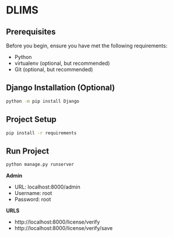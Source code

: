 # DLIMS

## Prerequisites

Before you begin, ensure you have met the following requirements:

- Python
- virtualenv (optional, but recommended)
- Git (optional, but recommended)

## Django Installation (Optional)
```bash
python -m pip install Django
```

## Project Setup
```bash
pip install -r requirements
```

## Run Project
```bash
python manage.py runserver
```

**Admin**
- URL: localhost:8000/admin
- Username: root
- Password: root

**URLS**
- http://localhost:8000/license/verify
- http://localhost:8000/license/verify/save
